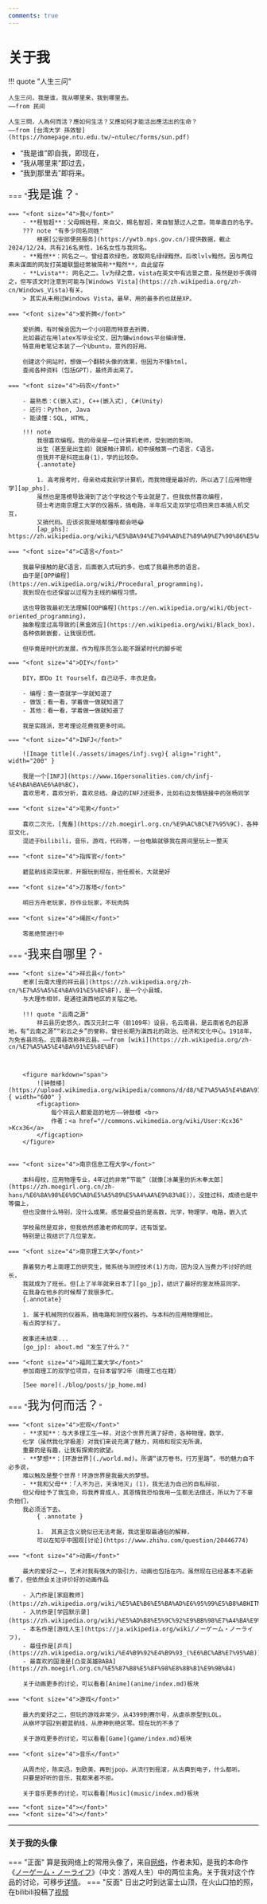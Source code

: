 ```yaml
---
comments: true
---
```

# 关于我

!!! quote "人生三问"

    人生三问，我是谁，我从哪里来，我到哪里去。
    ——from 民间

    人生三問，人為何而活？應如何生活？又應如何才能活出應活出的生命？
    ——from [台湾大学 孫效智](https://homepage.ntu.edu.tw/~ntulec/forms/sun.pdf)

- “我是谁”即自我，即现在，
- “我从哪里来”即过去，
- “我到那里去”即将来。

===  "<font size="5">我是谁？</font>"

    === "<font size="4">我</font>"
        - **程智超**：父母赐姓程，来自父，赐名智超，来自智慧过人之意。简单直白的名字。
        ??? note "有多少同名同姓"
            根据[公安部便民服务](https://ywtb.mps.gov.cn/)提供数据，截止2024/12/24，共有216名男性，16名女性与我同名。
        - **黯然**：网名之一。曾经喜欢绿色，故取网名绿绿黯然，后改lvlv黯然。因与两位素未谋面的网友打英雄联盟经常被简称**黯然**，自此留存
        - **Lvista**: 网名之二。lv为绿之意，vista在英文中有远景之意，虽然是妙手偶得之，但写该文时注意到可能与[Windows Vista](https://zh.wikipedia.org/zh-cn/Windows_Vista)有关。
        > 其实从未用过Windows Vista，最早，用的最多的也就是XP。

    === "<font size="4">爱折腾</font>"

        爱折腾，有时候会因为一个小问题而特意去折腾，
        比如最近在用latex写毕业论文，因为嫌windows平台编译慢，
        特意用老笔记本装了一个Ubuntu，意外的好用。

        创建这个网站时，想做一个翻转头像的效果，但因为不懂html，
        查阅各种资料（包括GPT），最终弄出来了。
    
    === "<font size="4">码农</font>"

        - 最熟悉：C(嵌入式), C++(嵌入式), C#(Unity)
        - 还行：Python, Java
        - 能读懂：SQL, HTML,

        !!! note 
            我很喜欢编程。我的母亲是一位计算机老师，受到她的影响，
            出生（甚至是出生前）就接触计算机，初中接触第一门语言，C语言。
            但我并不是科班出身(1)，学的比较杂。
            {.annotate}

            1. 高考报考时，母亲劝戒我别学计算机，而我物理是最好的，所以选了[应用物理学][ap_phs].
            虽然也是落榜导致滑到了这个学校这个专业就是了。但我依然喜欢编程，
            硕士考进南京理工大学的仪器系，搞电路，半年后又走双学位项目来日本搞人机交互，
            又搞代码。应该说我是啥都懂啥都会吧😂
            [ap_phs]: https://zh.wikipedia.org/wiki/%E5%BA%94%E7%94%A8%E7%89%A9%E7%90%86%E5%AD%A6
    
    === "<font size="4">C语言</font>"

        我最早接触的是C语言，后面嵌入式玩的多，也成了我最熟悉的语言。
        由于是[OPP编程](https://en.wikipedia.org/wiki/Procedural_programming)，
        我到现在也还保留以过程为主线的编程习惯。

        这也导致我最初无法理解[OOP编程](https://en.wikipedia.org/wiki/Object-oriented_programming)，
        抽象程度过高导致的[黑盒效应](https://en.wikipedia.org/wiki/Black_box)，
        各种依赖嵌套，让我很恐慌。

        但毕竟是时代的发展，作为程序员怎么能不跟紧时代的脚步呢
    
    === "<font size="4">DIY</font>"

        DIY，即Do It Yourself，自己动手，丰衣足食。

        - 编程：查一查就学一学就知道了
        - 做饭：看一看，学着做一做就知道了
        - 其他：看一看，学着做一做就知道了
        
        我是实践派，思考理论花费我更多时间。

    === "<font size="4">INFJ</font>"

        ![Image title](./assets/images/infj.svg){ align="right", width="200" }
        
        我是一个[INFJ](https://www.16personalities.com/ch/infj-%E4%BA%BA%E6%A0%BC)，
        喜欢思考，喜欢分析，喜欢总结。身边的INFJ还挺多，比如右边友情链接中的张杨同学

    === "<font size="4">宅男</font>"

        喜欢二次元，[鬼畜](https://zh.moegirl.org.cn/%E9%AC%BC%E7%95%9C)，各种亚文化，
        混迹于bilibili，音乐，游戏，代码等，一台电脑就够我在房间里玩上一整天

    === "<font size="4">指挥官</font>"

        碧蓝航线资深玩家，开服玩到现在，担任舰长，大就是好
    
    === "<font size="4">刀客塔</font>"

        明日方舟老玩家，抄作业玩家，不玩肉鸽
    
    === "<font size="4">绳匠</font>"

        零氪绝赞进行中

===  "<font size="5">我来自哪里？</font>"

    === "<font size="4">祥云县</font>"
        老家[云南大理的祥云县](https://zh.wikipedia.org/zh-cn/%E7%A5%A5%E4%BA%91%E5%8E%BF)，是一个小县城，
        与大理市相邻，是通往滇西地区的关隘之地。

        !!! quote "云南之源"
            祥云县历史悠久，西汉元封二年（前109年）设县，名云南县，是云南省名的起源地，有“云南之源”“彩云之乡”的誉称，曾经长期为滇西北的政治、经济和文化中心。1918年，为免省县同名，云南县改称祥云县。——from [wiki](https://zh.wikipedia.org/zh-cn/%E7%A5%A5%E4%BA%91%E5%8E%BF)

    

        <figure markdown="span">
            ![钟鼓楼](https://upload.wikimedia.org/wikipedia/commons/d/d8/%E7%A5%A5%E4%BA%91%E5%8E%BF%E9%92%9F%E9%BC%93%E6%A5%BC_4_%28cropped%29.jpg){ width="600" }
            <figcaption> 
                每个祥云人都爱逛的地方——钟鼓楼 <br>
                作者：<a href="//commons.wikimedia.org/wiki/User:Kcx36" >Kcx36</a>
            </figcaption>
        </figure>


    === "<font size="4">南京信息工程大学</font>"

        本科母校，应用物理专业，4年过的非常“节能”（就像[冰菓里的折木奉太郎](https://zh.moegirl.org.cn/zh-hans/%E6%8A%98%E6%9C%A8%E5%A5%89%E5%A4%AA%E9%83%8E)），没挂过科，成绩也是中等偏上，
        但也没做什么特别，没什么成果。感觉最受益的是高数，光学，物理学，电路，嵌入式

        学校虽然是双非，但我依然感激老师和同学，还有饭堂。
        特别是让我结识了几位挚友。

    === "<font size="4">南京理工大学</font>"

        靠着努力考上南理工的研究生，微系统与测控技术(1)方向，因为没人当费力不讨好的班长，
        我就成为了班长。但[上了半年就来日本了][go_jp]，结识了最好的室友杨茁同学，
        在我身在他乡的时候帮了我很多忙。
        {.annotate}

        1. 属于机械院的仪器系，搞电路和测控仪器的，与本科的应用物理相比，
        有点跨学科了。

        故事还未结束...
        [go_jp]: about.md "发生了什么？"

    === "<font size="4">福岡工業大学</font>"
        参加南理工的双学位项目，在日本留学2年（南理工也在籍）

        [See more](./blog/posts/jp_home.md)

===  "<font size="5">我为何而活？</font>"

    === "<font size="4">宏观</font>"
        - **求知**：与大多理工生一样，对这个世界充满了好奇，各种物理，数学，
        化学（虽然我化学极差）对我们来说充满了魅力，网络和现实无所谓，
        重要的是有趣，让我有探索的欲望。
        - **梦想**：[环游世界](./world.md)。所谓“读万卷书，行万里路”，书的魅力自不必多说，
        难以触及是整个世界！环游世界是我最大的梦想。
        - **我和父母**：「人不为己，天诛地灭」(1)，我无法为自己的自私辩驳，
        但父母给予了我生命，将我养育成人，其恩情我恐怕我用一生都无法偿还，所以为了不辜负他们，
        我必须活下去。
            { .annotate }

            1.  其真正含义貌似已无法考据，我这里取最通俗的解释，
            可以在知乎中围观[讨论](https://www.zhihu.com/question/20446774)
    
    === "<font size="4">动画</font>"

        最大的爱好之一，艺术对我有强大的吸引力，动画也包括在内。虽然现在已经基本不追新番了，但依然会关注评价好的动画作品

        - 入门作是[家庭教师](https://zh.wikipedia.org/wiki/%E5%AE%B6%E5%BA%AD%E6%95%99%E5%B8%ABHITMAN_REBORN!)，
        - 入坑作是[学园默示录](https://zh.wikipedia.org/wiki/%E5%AD%B8%E5%9C%92%E9%BB%98%E7%A4%BA%E9%8C%84)，
        - 本名作是[游戏人生](https://ja.wikipedia.org/wiki/ノーゲーム・ノーライフ)，
        - 最佳作是[乒乓](https://zh.wikipedia.org/wiki/%E4%B9%92%E4%B9%93_(%E6%BC%AB%E7%95%AB))
        - 最喜欢的国漫是[凸变英雄BABA](https://zh.moegirl.org.cn/%E5%87%B8%E5%8F%98%E8%8B%B1%E9%9B%84)

        关于动画更多的讨论，可以看看[Anime](anime/index.md)板块

    === "<font size="4">游戏</font>"
        
        最大的爱好之二，但玩的游戏非常少。从4399到赛尔号，从虐杀原型到LOL，
        从崩坏学园2到碧蓝航线，从原神到绝区零。现在玩的不多了

        关于游戏更多的讨论，可以看看[Game](game/index.md)板块

    === "<font size="4">音乐</font>"

        从周杰伦，陈奕迅，到欧美，再到jpop，从流行到摇滚，从古典到电子，什么都听。
        只要是好听的音乐，我都来者不拒。

        关于音乐更多的讨论，可以看看[Music](music/index.md)板块

    === "<font size="4"></font>"
    === "<font size="4"></font>"

---

### 关于我的头像

=== "正面"
    算是我网络上的常用头像了，来自[网络](https://w7.pngwing.com/pngs/507/601/png-transparent-no-game-no-life-anime-chibi-manga-fan-art-anime-fictional-character-cartoon-magenta.png)，作者未知，是我的本命作《[ノーゲーム・ノーライフ](https://ja.wikipedia.org/wiki/ノーゲーム・ノーライフ)》（中文：游戏人生）中的两位主角。关于我对这个作品的讨论，可移步[详情](anime/ngnl.md)。
=== "反面"
    日出之时到达富士山顶，在火山口拍的照，在bilibili投稿了[视频](https://www.bilibili.com/video/BV1DepseKE1m/?share_source=copy_web&vd_source=1d45bc16721329d087b0211e0e3e9de5)




